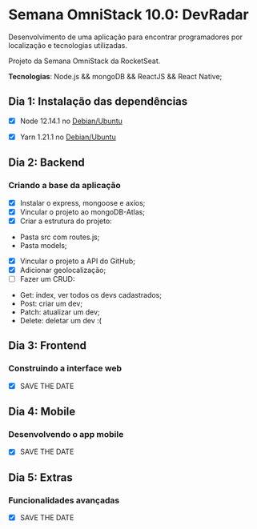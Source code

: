 # Semana OmniStack 10.0: DevRadar 
Desenvolvimento de uma aplicação para encontrar programadores por localização e tecnologias utilizadas.

Projeto da Semana OmniStack da RocketSeat. 

**Tecnologias**: Node.js && mongoDB && ReactJS && React Native;

## Dia 1: Instalação das dependências

- [x] Node 12.14.1 no [Debian/Ubuntu](https://github.com/nodesource/distributions#installation-instructions)

- [x] Yarn 1.21.1 no [Debian/Ubuntu](https://yarnpkg.com/lang/en/docs/install/#debian-stable)
 
## Dia 2: Backend 
### Criando a base da aplicação

- [x] Instalar o express, mongoose e axios;
- [x] Vincular o projeto ao mongoDB-Atlas;
- [x] Criar a estrutura do projeto:
- Pasta src com routes.js;
- Pasta models; 
- [x] Vincular o projeto a API do GitHub;
- [x] Adicionar geolocalização; 
- [ ] Fazer um CRUD:
- Get: index, ver todos os devs cadastrados;
- Post: criar um dev;
- Patch: atualizar um dev;
- Delete: deletar um dev :(

## Dia 3: Frontend
### Construindo a interface web
- [x] SAVE THE DATE

## Dia 4: Mobile
### Desenvolvendo o app mobile
- [x] SAVE THE DATE

## Dia 5: Extras
### Funcionalidades avançadas
- [x] SAVE THE DATE
